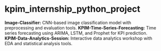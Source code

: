 # kpim_internship_python_project
**Image-Classifier:** CNN-based image classification model with preprocessing and evaluation tools. **KPIM-Time-Series-Forecasting:** Time series forecasting using ARIMA, LSTM, and Prophet for KPI prediction. **KPIM-Data-Analytics-Session:** Interactive data analytics workshop with EDA and statistical analysis tools.
